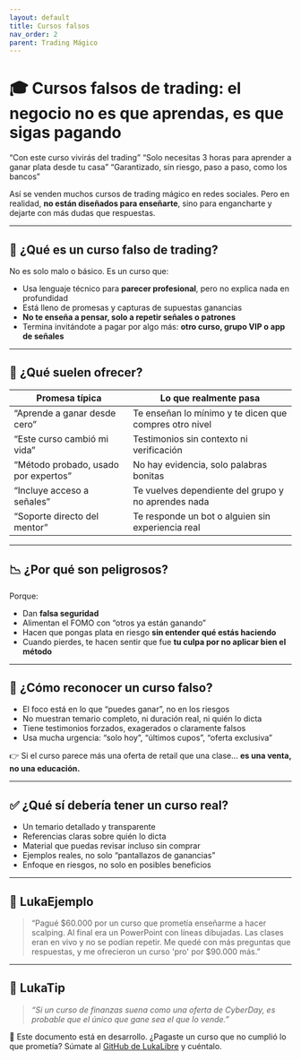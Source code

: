 ```yaml
---
layout: default
title: Cursos falsos
nav_order: 2
parent: Trading Mágico
---
```


# 🎓 Cursos falsos de trading: el negocio no es que aprendas, es que sigas pagando

“Con este curso vivirás del trading”
“Solo necesitas 3 horas para aprender a ganar plata desde tu casa”
“Garantizado, sin riesgo, paso a paso, como los bancos”

Así se venden muchos cursos de trading mágico en redes sociales.
Pero en realidad, **no están diseñados para enseñarte**, sino para engancharte y dejarte con más dudas que respuestas.

---

## 🧠 ¿Qué es un curso falso de trading?

No es solo malo o básico.
Es un curso que:

- Usa lenguaje técnico para **parecer profesional**, pero no explica nada en profundidad
- Está lleno de promesas y capturas de supuestas ganancias
- **No te enseña a pensar, solo a repetir señales o patrones**
- Termina invitándote a pagar por algo más: **otro curso, grupo VIP o app de señales**

---

## 💸 ¿Qué suelen ofrecer?

| Promesa típica                                | Lo que realmente pasa                                |
|-----------------------------------------------|-------------------------------------------------------|
| “Aprende a ganar desde cero”                  | Te enseñan lo mínimo y te dicen que compres otro nivel |
| “Este curso cambió mi vida”                   | Testimonios sin contexto ni verificación             |
| “Método probado, usado por expertos”          | No hay evidencia, solo palabras bonitas               |
| “Incluye acceso a señales”                    | Te vuelves dependiente del grupo y no aprendes nada   |
| “Soporte directo del mentor”                  | Te responde un bot o alguien sin experiencia real     |

---

## 📉 ¿Por qué son peligrosos?

Porque:

- Dan **falsa seguridad**
- Alimentan el FOMO con “otros ya están ganando”
- Hacen que pongas plata en riesgo **sin entender qué estás haciendo**
- Cuando pierdes, te hacen sentir que fue **tu culpa por no aplicar bien el método**

---

## 🎯 ¿Cómo reconocer un curso falso?

- El foco está en lo que “puedes ganar”, no en los riesgos
- No muestran temario completo, ni duración real, ni quién lo dicta
- Tiene testimonios forzados, exagerados o claramente falsos
- Usa mucha urgencia: “solo hoy”, “últimos cupos”, “oferta exclusiva”

👉 Si el curso parece más una oferta de retail que una clase… **es una venta, no una educación.**

---

## ✅ ¿Qué sí debería tener un curso real?

- Un temario detallado y transparente
- Referencias claras sobre quién lo dicta
- Material que puedas revisar incluso sin comprar
- Ejemplos reales, no solo “pantallazos de ganancias”
- Enfoque en riesgos, no solo en posibles beneficios

---

## 💬 LukaEjemplo

> “Pagué $60.000 por un curso que prometía enseñarme a hacer scalping.
> Al final era un PowerPoint con líneas dibujadas.
> Las clases eran en vivo y no se podían repetir.
> Me quedé con más preguntas que respuestas, y me ofrecieron un curso 'pro' por $90.000 más.”

---

## 🧠 LukaTip

> *“Si un curso de finanzas suena como una oferta de CyberDay, es probable que el único que gane sea el que lo vende.”*

📌 Este documento está en desarrollo.
¿Pagaste un curso que no cumplió lo que prometía? Súmate al [GitHub de LukaLibre](https://github.com/raestrada/lukalibre) y cuéntalo.
